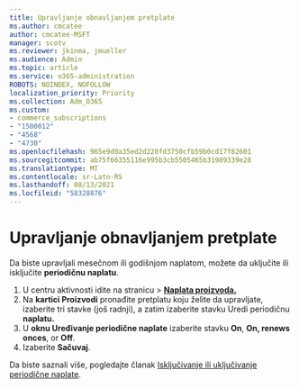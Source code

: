 ```yaml
---
title: Upravljanje obnavljanjem pretplate
ms.author: cmcatee
author: cmcatee-MSFT
manager: scotv
ms.reviewer: jkinma, jmueller
ms.audience: Admin
ms.topic: article
ms.service: o365-administration
ROBOTS: NOINDEX, NOFOLLOW
localization_priority: Priority
ms.collection: Adm_O365
ms.custom:
- commerce_subscriptions
- "1500012"
- "4568"
- "4730"
ms.openlocfilehash: 965e9d0a35ed2d220fd3750cfb59b0cd17f82601
ms.sourcegitcommit: ab75f66355116e995b3cb5505465b31989339e28
ms.translationtype: MT
ms.contentlocale: sr-Latn-RS
ms.lasthandoff: 08/13/2021
ms.locfileid: "58328876"
---
```

# <a name="manage-subscription-renewal"></a>Upravljanje obnavljanjem pretplate

Da biste upravljali mesečnom ili godišnjom naplatom, možete da uključite ili isključite **periodičnu naplatu**.

1. U centru aktivnosti idite na stranicu  >  **[Naplata proizvoda.](https://go.microsoft.com/fwlink/p/?linkid=842054)**
2. Na **kartici Proizvodi** pronađite pretplatu koju želite da upravljate, izaberite tri stavke (još radnji), a zatim izaberite stavku Uredi periodičnu **naplatu.**
3. U **oknu Uređivanje periodične naplate** izaberite stavku **On**, **On, renews onces**, or **Off**.
4. Izaberite **Sačuvaj**.

Da biste saznali više, pogledajte članak [Isključivanje ili uključivanje periodične naplate](https://docs.microsoft.com/microsoft-365/commerce/subscriptions/renew-your-subscription#turn-recurring-billing-off-or-on).

